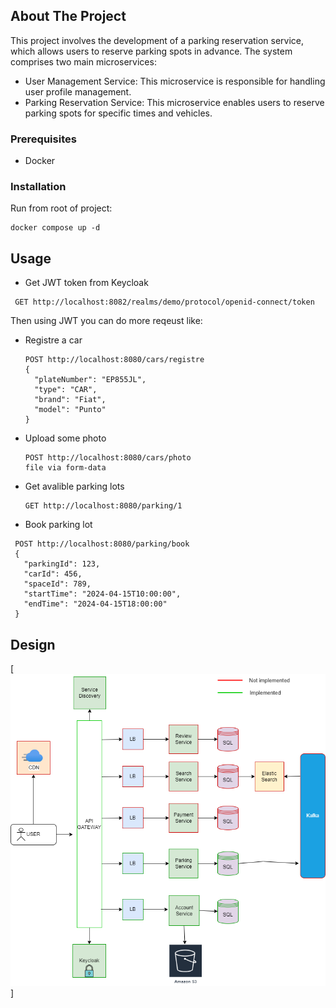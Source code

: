 

<!-- ABOUT THE PROJECT -->
## About The Project
This project involves the development of a parking reservation service, which allows users to reserve parking spots in advance. The system comprises two main microservices:
* User Management Service: This microservice is responsible for handling user profile management. 
* Parking Reservation Service: This microservice enables users to reserve parking spots for specific times and vehicles.

### Prerequisites

* Docker

### Installation
Run from root of project:
  ```
  docker compose up -d
  ```

<!-- USAGE EXAMPLES -->
## Usage

* Get JWT token from Keycloak
 ```
  GET http://localhost:8082/realms/demo/protocol/openid-connect/token
  ```
Then using JWT you can do more reqeust like:
* Registre a car
  ```
  POST http://localhost:8080/cars/registre
  {
    "plateNumber": "EP855JL",
    "type": "CAR",
    "brand": "Fiat",
    "model": "Punto"
  }
  ```
* Upload some photo
  ```
  POST http://localhost:8080/cars/photo
  file via form-data
  ```
* Get avalible parking lots
  ```
  GET http://localhost:8080/parking/1
  ```
* Book parking lot
 ```
  POST http://localhost:8080/parking/book
  {
    "parkingId": 123,
    "carId": 456,
    "spaceId": 789,
    "startTime": "2024-04-15T10:00:00",
    "endTime": "2024-04-15T18:00:00"
  }
  ```

## Design
[![Product design][product-screenshot]]


<!-- MARKDOWN LINKS & IMAGES -->
[product-screenshot]: image/diagram.png





